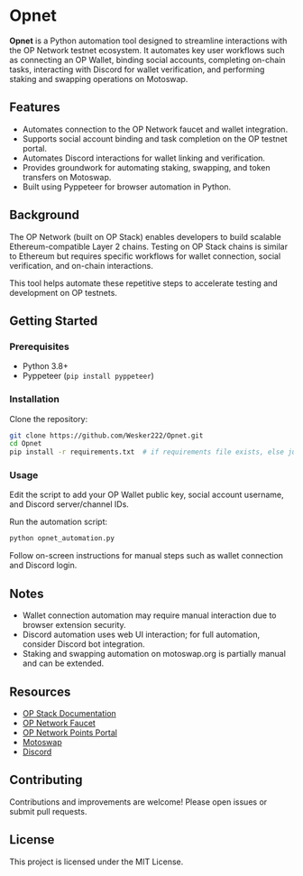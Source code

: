 # Opnet

**Opnet** is a Python automation tool designed to streamline interactions with the OP Network testnet ecosystem. It automates key user workflows such as connecting an OP Wallet, binding social accounts, completing on-chain tasks, interacting with Discord for wallet verification, and performing staking and swapping operations on Motoswap.

## Features

- Automates connection to the OP Network faucet and wallet integration.
- Supports social account binding and task completion on the OP testnet portal.
- Automates Discord interactions for wallet linking and verification.
- Provides groundwork for automating staking, swapping, and token transfers on Motoswap.
- Built using Pyppeteer for browser automation in Python.

## Background

The OP Network (built on OP Stack) enables developers to build scalable Ethereum-compatible Layer 2 chains. Testing on OP Stack chains is similar to Ethereum but requires specific workflows for wallet connection, social verification, and on-chain interactions.

This tool helps automate these repetitive steps to accelerate testing and development on OP testnets.

## Getting Started

### Prerequisites

- Python 3.8+
- Pyppeteer (`pip install pyppeteer`)

### Installation

Clone the repository:

```bash
git clone https://github.com/Wesker222/Opnet.git
cd Opnet
pip install -r requirements.txt  # if requirements file exists, else just pyppeteer
```

### Usage

Edit the script to add your OP Wallet public key, social account username, and Discord server/channel IDs.

Run the automation script:

```bash
python opnet_automation.py
```

Follow on-screen instructions for manual steps such as wallet connection and Discord login.

## Notes

- Wallet connection automation may require manual interaction due to browser extension security.
- Discord automation uses web UI interaction; for full automation, consider Discord bot integration.
- Staking and swapping automation on motoswap.org is partially manual and can be extended.

## Resources

- [OP Stack Documentation](https://docs.optimism.io/)
- [OP Network Faucet](https://faucet.opnet.org)
- [OP Network Points Portal](https://opnet.org/points)
- [Motoswap](https://motoswap.org)
- [Discord](https://discord.com)

## Contributing

Contributions and improvements are welcome! Please open issues or submit pull requests.

## License

This project is licensed under the MIT License.


